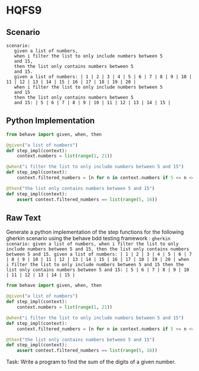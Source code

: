 # HQFS9
## Scenario
```gherkin
scenario: 
   given a list of numbers, 
   when i filter the list to only include numbers between 5 
   and 15, 
   then the list only contains numbers between 5 
   and 15. 
   given a list of numbers: | 1 | 2 | 3 | 4 | 5 | 6 | 7 | 8 | 9 | 10 | 11 | 12 | 13 | 14 | 15 | 16 | 17 | 18 | 19 | 20 | 
   when i filter the list to only include numbers between 5 
   and 15 
   then the list only contains numbers between 5 
   and 15: | 5 | 6 | 7 | 8 | 9 | 10 | 11 | 12 | 13 | 14 | 15 |
```


## Python Implementation
```python
from behave import given, when, then

@given("a list of numbers")
def step_impl(context):
    context.numbers = list(range(1, 21))

@when("i filter the list to only include numbers between 5 and 15")
def step_impl(context):
    context.filtered_numbers = [n for n in context.numbers if 5 <= n <= 15]

@then("the list only contains numbers between 5 and 15")
def step_impl(context):
    assert context.filtered_numbers == list(range(5, 16))
```


## Raw Text
Generate a python implementation of the step functions for the following gherkin scenario using the behave bdd testing framework : ```gherkin scenario: given a list of numbers, when i filter the list to only include numbers between 5 and 15, then the list only contains numbers between 5 and 15. given a list of numbers: | 1 | 2 | 3 | 4 | 5 | 6 | 7 | 8 | 9 | 10 | 11 | 12 | 13 | 14 | 15 | 16 | 17 | 18 | 19 | 20 | when i filter the list to only include numbers between 5 and 15 then the list only contains numbers between 5 and 15: | 5 | 6 | 7 | 8 | 9 | 10 | 11 | 12 | 13 | 14 | 15 | ```



```python
from behave import given, when, then

@given("a list of numbers")
def step_impl(context):
    context.numbers = list(range(1, 21))

@when("i filter the list to only include numbers between 5 and 15")
def step_impl(context):
    context.filtered_numbers = [n for n in context.numbers if 5 <= n <= 15]

@then("the list only contains numbers between 5 and 15")
def step_impl(context):
    assert context.filtered_numbers == list(range(5, 16))
```

Task: Write a program to find the sum of the digits of a given number.

